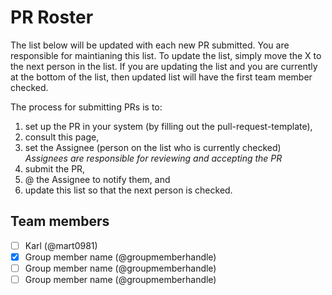 # PR Roster

The list below will be updated with each new PR submitted.  You are responsible for maintianing this list.  To update the list, simply move the X to the next person in the list.  If you are updating the list and you are currently at the bottom of the list, then updated list will have the first team member checked.

The process for submitting PRs is to: 
1. set up the PR in your system (by filling out the pull-request-template), 
1. consult this page,
1. set the Assignee (person on the list who is currently checked) *Assignees are responsible for reviewing and accepting the PR*
1. submit the PR, 
1. @ the Assignee to notify them, and 
1. update this list so that the next person is checked.

## Team members
- [ ] Karl (@mart0981)
- [x] Group member name (@groupmemberhandle)
- [ ] Group member name (@groupmemberhandle)
- [ ] Group member name (@groupmemberhandle)